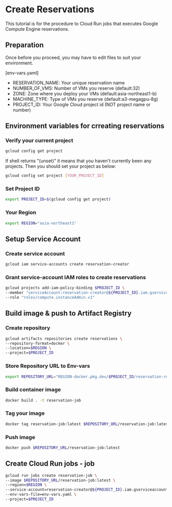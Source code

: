 # Create Reservations
This tutorial is for the procedure to Cloud Run jobs that executes Google Compute Engine reservations.

## Preparation
Once before you proceed, you may have to edit files to suit your environment.

[env-vars.yaml]
* RESERVATION_NAME: Your unique reservation name
* NUMBER_OF_VMS: Number of VMs you reserve (default:32)
* ZONE: Zone where you deploy your VMs (default:asia-northeast1-b)
* MACHINE_TYPE: Type of VMs you reserve (default:a3-megagpu-8g)
* PROJECT_ID: Your Google Cloud project id (NOT project name or number)


## Environment variables for crreating reservations
### Verify your current project
```bash
gcloud config get project
```
If shell returns "(unset)" it means that you haven't currently been any projects. Then you should set your project as below:
```bash
gcloud config set project [YOUR_PROJECT_ID]
```

### Set Project ID
```bash
export PROJECT_ID=$(gcloud config get project)
```

### Your Region
```bash
export REGION="asia-northeast1"
```

## Setup Service Account
### Create service account
```bash
gcloud iam service-accounts create reservation-creator
```
### Grant service-account IAM roles to create reservations
```bash
gcloud projects add-iam-policy-binding $PROJECT_ID \
--member "serviceAccount:reservation-creator@${PROJECT_ID}.iam.gserviceaccount.com" \
--role "roles/compute.instanceAdmin.v1"
```
## Build image & push to Artifact Registry
### Create repository
```bash
gcloud artifacts repositories create reservations \
--repository-format=docker \
--location=$REGION \
--project=$PROJECT_ID
```

### Store Repository URL to Env-vars
```bash
export REPOSITORY_URL="REGION-docker.pkg.dev/$PROJECT_ID/reservation-repo"
```

### Build container image
```bash
docker build . -t reservation-job
```

### Tag your image
```bash
docker tag reservation-job:latest $REPOSITORY_URL/reservation-job:latest
```

### Push image
```bash
docker push $REPOSITORY_URL/reservation-job:latest
```

## Create Cloud Run jobs - job
```bash
gcloud run jobs create reservation-job \
--image $REPOSITORY_URL/reservation-job:latest \
--region=$REGION \
--service-account=reservation-creator@${PROJECT_ID}.iam.gserviceaccount.com \
--env-vars-file=env-vars.yaml \
--project=$PROJECT_ID
```
